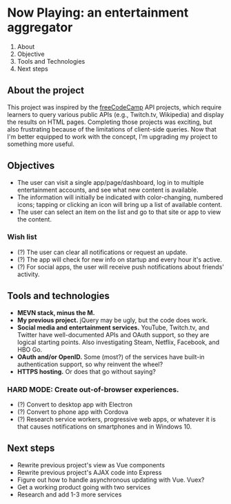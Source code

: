 # Now Playing: an entertainment aggregator
1. About
2. Objective
3. Tools and Technologies
4. Next steps

## About the project

This project was inspired by the [freeCodeCamp](https://freecodecamp.com) API projects, which require learners to query various public APIs (e.g., Twitch.tv, Wikipedia) and display the results on HTML pages. Completing those projects was exciting, but also frustrating because of the limitations of client-side queries. Now that I'm better equipped to work with the concept, I'm upgrading my project to something more useful.

## Objectives

* The user can visit a single app/page/dashboard, log in to multiple entertainment accounts, and see what new content is available. 
* The information will initially be indicated with color-changing, numbered icons; tapping or clicking an icon will bring up a list of available content.
* The user can select an item on the list and go to that site or app to view the content.

### Wish list
* (?) The user can clear all notifications or request an update.
* (?) The app will check for new info on startup and every hour it's active.
* (?) For social apps, the user will receive push notifications about friends' activity.

## Tools and technologies
* **MEVN stack, minus the M.**
* **My previous project.** jQuery may be ugly, but the code does work.
* **Social media and entertainment services.** YouTube, Twitch.tv, and Twitter have well-documented APIs and OAuth support, so they are logical starting points. Also investigating Steam, Netflix, Facebook, and HBO Go.
* **OAuth and/or OpenID.** Some (most?) of the services have built-in authentication support, so why reinvent the wheel?
* **HTTPS hosting.** Or does that go without saying?

### HARD MODE: Create out-of-browser experiences.
 * (?) Convert to desktop app with Electron
 * (?) Convert to phone app with Cordova
 * (?) Research service workers, progressive web apps, or whatever it is that causes notifications on smartphones and in Windows 10.

## Next steps
* Rewrite previous project's view as Vue components
* Rewrite previous project's AJAX code into Express
* Figure out how to handle asynchronous updating with Vue. Vuex?
* Get a working product going with two services
* Research and add 1-3 more services